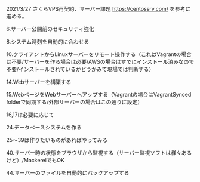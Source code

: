 2021/3/27
さくらVPS再契約、サーバー課題
https://centossrv.com/
を参考に進める。

6.サーバー公開前のセキュリティ強化

8.システム時刻を自動的に合わせる

10.クライアントからLinuxサーバーをリモート操作する（これはVagrantの場合は不要/サーバーを作る場合は必要/AWSの場合はすでにインストール済みなので不要/インストールされているかどうかみて現場では判断する）

14.Webサーバーを構築する

15.WebページをWebサーバーへアップする（Vagrantの場合はVagrantSynced folderで同期する/外部サーバーの場合はこの通りに設定）

16,17は必要に応じて

24.データベースシステムを作る

25〜39は作りたいものがあればやってみる

40.サーバー時の状態をブラウザから監視する（サーバー監視ソフトは様々あるけど）/MackerelでもOK

44.サーバーのファイルを自動的にバックアップする
